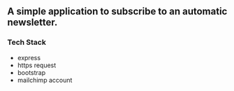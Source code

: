## A simple application to subscribe to an automatic newsletter.

### Tech Stack

- express
- https request
- bootstrap
- mailchimp account

